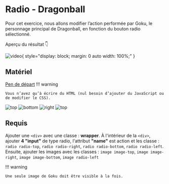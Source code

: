 # Radio - Dragonball
Pour cet exercice, nous allons modifier l’action performée par Goku, le personnage principal de Dragonball, en fonction du bouton radio sélectionné.

Aperçu du résultat 👇

![video](https://github.com/user-attachments/assets/2ad40369-24e2-4ec8-939f-015ad3a092b6){ style="display: block; margin: 0 auto width: 100%;" }

## Matériel

[Pen de départ](https://codepen.io/pen?template=gOZXbXX)
!!! warning

    Vous n’avez qu’à écrire du HTML (nul besoin d’ajouter du JavaScript ou de modifier le CSS).

![top](https://github.com/user-attachments/assets/9430058b-2432-46c5-ab41-fe7c082c2227)
![bottom](https://github.com/user-attachments/assets/897a1095-4f41-44dc-9343-18db355e643f)
![right](https://github.com/user-attachments/assets/46a0041d-8b39-4e09-8a36-5e069e2ff550)
![top](https://github.com/user-attachments/assets/e71d56a3-3b14-4aef-a2a9-de2441af7704)

## Requis

Ajouter une `<div>` avec une classe : **wrapper**.
À l'intérieur de la `<div>`, ajouter **4 "input"** de type radio, l'attribut **"name"** est action et les classe : `radio radio-top`, `radio radio-right`, `radio radio-bottom`, `radio radio-left`.
Ensuite, ajouter les images avec les classes : `image image-top`, `image image-right`, `image image-bottom`, `image radio-left`

!!! warning

    Une seule image de Goku doit être visible à la fois.
